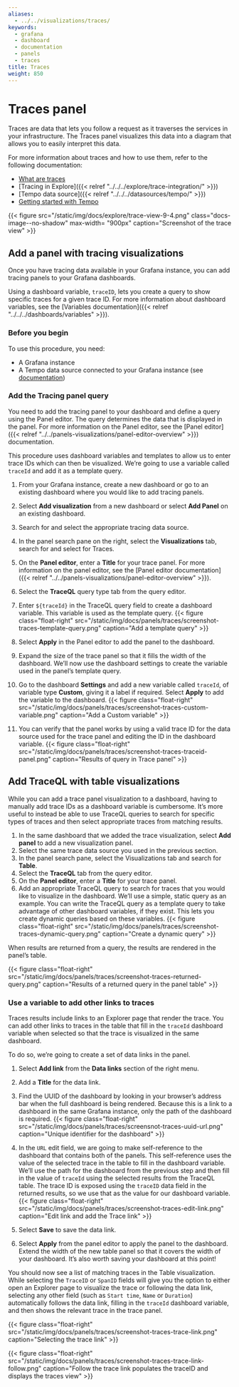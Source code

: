 ```yaml
---
aliases:
  - ../../visualizations/traces/
keywords:
  - grafana
  - dashboard
  - documentation
  - panels
  - traces
title: Traces
weight: 850
---
```


# Traces panel

Traces are data that lets you follow a request as it traverses the services in your infrastructure.
The Traces panel visualizes this data into a diagram that allows you to easily interpret this data.

For more information about traces and how to use them, refer to the following documentation:

- [What are traces](/docs/grafana-cloud/traces)
- [Tracing in Explore]({{< relref "../../../explore/trace-integration/" >}})
- [Tempo data source]({{< relref "../../../datasources/tempo/" >}})
- [Getting started with Tempo](/docs/tempo/latest/getting-started)

{{< figure src="/static/img/docs/explore/trace-view-9-4.png" class="docs-image--no-shadow" max-width= "900px" caption="Screenshot of the trace view" >}}

## Add a panel with tracing visualizations

Once you have tracing data available in your Grafana instance, you can add tracing panels to your Grafana dashboards.

Using a dashboard variable, `traceID`, lets you create a query to show specific traces for a given trace ID.
For more information about dashboard variables, see the [Variables documentation]({{< relref "../../../dashboards/variables" >}}).

### Before you begin

To use this procedure, you need:

- A Grafana instance
- A Tempo data source connected to your Grafana instance (see [documentation](/docs/grafana/datasources/tempo/))

### Add the Tracing panel query

You need to add the tracing panel to your dashboard and define a query using the Panel editor.
The query determines the data that is displayed in the panel.
For more information on the Panel editor, see the [Panel editor]({{< relref "../../panels-visualizations/panel-editor-overview" >}}) documentation.

This procedure uses dashboard variables and templates to allow us to enter trace IDs which can then be visualized. We’re going to use a variable called `traceId` and add it as a template query.

1. From your Grafana instance, create a new dashboard or go to an existing dashboard where you would like to add tracing panels.
1. Select **Add visualization** from a new dashboard or select **Add Panel** on an existing dashboard.
1. Search for and select the appropriate tracing data source.
1. In the panel search pane on the right, select the **Visualizations** tab, search for and select for Traces.
1. On the **Panel editor**, enter a **Title** for your trace panel. For more information on the panel editor, see the [Panel editor documentation]({{< relref "../../panels-visualizations/panel-editor-overview" >}}).
1. Select the **TraceQL** query type tab from the query editor.
1. Enter `${traceId}` in the TraceQL query field to create a dashboard variable. This variable is used as the template query.
   {{< figure class="float-right"  src="/static/img/docs/panels/traces/screenshot-traces-template-query.png" caption="Add a template query" >}}

1. Select **Apply** in the Panel editor to add the panel to the dashboard.
1. Expand the size of the trace panel so that it fills the width of the dashboard. We’ll now use the dashboard settings to create the variable used in the panel’s template query.
1. Go to the dashboard **Settings** and add a new variable called `traceId`, of variable type **Custom**, giving it a label if required. Select **Apply** to add the variable to the dashboard.
  {{< figure class="float-right"  src="/static/img/docs/panels/traces/screenshot-traces-custom-variable.png" caption="Add a Custom variable" >}}

1. You can verify that the panel works by using a valid trace ID for the data source used for the trace panel and editing the ID in the dashboard variable.
  {{< figure class="float-right"  src="/static/img/docs/panels/traces/screenshot-traces-traceid-panel.png" caption="Results of query in Trace panel" >}}


## Add TraceQL with table visualizations

While you can add a trace panel visualization to a dashboard, having to manually add trace IDs as a dashboard variable is cumbersome.
It’s more useful to instead be able to use TraceQL queries to search for specific types of traces and then select appropriate traces from matching results.

1. In the same dashboard that we added the trace visualization, select **Add panel** to add a new visualization panel.
1. Select the same trace data source you used in the previous section.
1. In the panel search pane, select the Visualizations tab and search for **Table**.
1. Select the **TraceQL** tab from the query editor.
1. On the **Panel editor**, enter a **Title** for your trace panel.
1. Add an appropriate TraceQL query to search for traces that you would like to visualize in the dashboard. We’ll use a simple, static query as an example. You can write the TraceQL query as a template query to take advantage of other dashboard variables, if they exist. This lets you create dynamic queries based on these variables.
  {{< figure class="float-right" src="/static/img/docs/panels/traces/screenshot-traces-dynamic-query.png" caption="Create a dynamic query" >}}

When results are returned from a query, the results are rendered in the panel’s table.

{{< figure class="float-right" src="/static/img/docs/panels/traces/screenshot-traces-returned-query.png" caption="Results of a returned query in the panel table" >}}


### Use a variable to add other links to traces

Traces results include links to an Explorer page that render the trace. You can add other links to traces in the table that fill in the `traceId` dashboard variable when selected so that the trace is visualized in the same dashboard.

To do so, we’re going to create a set of data links in the panel.

1. Select **Add link** from the **Data links** section of the right menu.
1. Add a **Title** for the data link.
1. Find the UUID of the dashboard by looking in your browser’s address bar when the full dashboard is being rendered. Because this is a link to a dashboard in the same Grafana instance, only the path of the dashboard is required.
  {{< figure class="float-right"  src="/static/img/docs/panels/traces/screensnot-traces-uuid-url.png" caption="Unique identifier for the dashboard" >}}


1. In the `URL` edit field, we are going to make self-reference to the dashboard that contains both of the panels. This self-reference uses the value of the selected trace in the table to fill in the dashboard variable. We’ll use the path for the dashboard from the previous step and then fill in the value of `traceId` using the selected results from the TraceQL table. The trace ID is exposed using the `traceID` data field in the returned results, so we use that as the value for our dashboard variable.
  {{< figure class="float-right"  src="/static/img/docs/panels/traces/screenshot-traces-edit-link.png" caption="Edit link and add the Trace link" >}}

1. Select **Save** to save the data link.
1. Select **Apply** from the panel editor to apply the panel to the dashboard.
Extend the width of the new table panel so that it covers the width of your dashboard.
It’s also worth saving your dashboard at this point!

You should now see a list of matching traces in the Table visualization. While selecting the `TraceID` or `SpanID` fields will give you the option to either open an Explorer page to visualize the trace or following the data link, selecting any other field (such as `Start time`, `Name` or `Duration`) automatically follows the data link, filling in the `traceId` dashboard variable, and then shows the relevant trace in the trace panel.

{{< figure class="float-right"  src="/static/img/docs/panels/traces/screenshot-traces-trace-link.png" caption="Selecting the trace link" >}}

{{< figure class="float-right"  src="/static/img/docs/panels/traces/screenshot-traces-trace-link-follow.png" caption="Follow the trace link populates the traceID and displays the traces view" >}}

